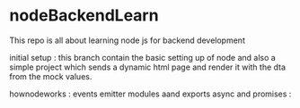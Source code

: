 # nodeBackendLearn
This repo is all about learning node js for backend development

initial setup : this  branch contain the basic setting up of node and also a simple project which sends a dynamic html page and render it with the dta from the mock values.

hownodeworks : events emitter modules aand exports
async and promises : 
